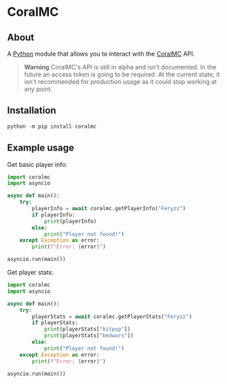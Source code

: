 # CoralMC

## About
A [Python](https://python.org) module that allows you to interact with the [CoralMC](https://coralmc.it/) API.

> **Warning**
CoralMC's API is still in alpha and isn't documented. In the future an access token is going to be required. At the current state, it isn't recommended for production usage as it could stop working at any point.

## Installation
```py
python -m pip install coralmc
```

## Example usage
Get basic player info:
```py
import coralmc
import asyncio

async def main():
    try:
        playerInfo = await coralmc.getPlayerInfo("Feryzz")
        if playerInfo:
            print(playerInfo)
        else:
            print("Player not found!")
    except Exception as error:
        print(f"Error: {error}")

asyncio.run(main())
```
Get player stats:
```py
import coralmc
import asyncio

async def main():
    try:
        playerStats = await coralmc.getPlayerStats("Feryzz")
        if playerStats:
            print(playerStats["kitpvp"])
            print(playerStats["bedwars"])
        else:
            print("Player not found!")
    except Exception as error:
        print(f"Error: {error}")

asyncio.run(main())
```
